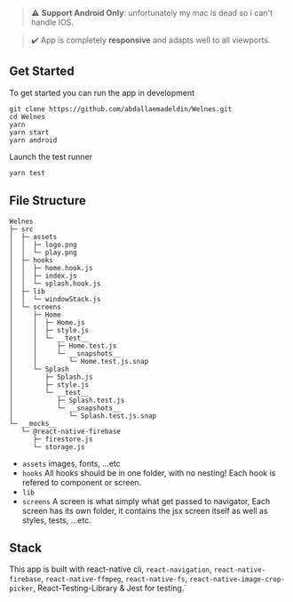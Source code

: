 > :warning: **Support Android Only**: unfortunately my mac is dead so i can't handle IOS.

> :heavy_check_mark: App is completely **responsive** and adapts well to all viewports.

## Get Started
To get started you can run the app in development

```
git clone https://github.com/abdallaemadeldin/Welnes.git
cd Welnes
yarn
yarn start
yarn android
```

Launch the test runner

```sh
yarn test
```

## File Structure
```
Welnes
├─ src
│  ├─ assets
│  │  ├─ logo.png
│  │  └─ play.png
│  ├─ hooks
│  │  ├─ home.hook.js
│  │  ├─ index.js
│  │  └─ splash.hook.js
│  ├─ lib
│  │  └─ windowStack.js
│  └─ screens
│     ├─ Home
│     │  ├─ Home.js
│     │  ├─ style.js
│     │  └─ __test__
│     │     ├─ Home.test.js
│     │     └─ __snapshots__
│     │        └─ Home.test.js.snap
│     └─ Splash
│        ├─ Splash.js
│        ├─ style.js
│        └─ __test__
│           ├─ Splash.test.js
│           └─ __snapshots__
│              └─ Splash.test.js.snap
└─ __mocks__
   └─ @react-native-firebase
      ├─ firestore.js
      └─ storage.js

```
- `assets` images, fonts, ...etc
- `hooks` All hooks should be in one folder, with no nesting! Each hook is refered to component or screen.
- `lib`
- `screens` A screen is what simply what get passed to navigator, Each screen has its own folder, it contains the jsx screen itself as well as styles, tests, ...etc.

## Stack
This app is built with react-native cli, `react-navigation`, `react-native-firebase`, `react-native-ffmpeg`, `react-native-fs`, `react-native-image-crop-picker`, React-Testing-Library & Jest for testing.`